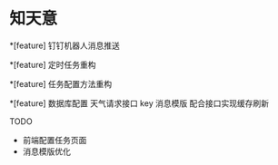 # 知天意
*[feature] 钉钉机器人消息推送

*[feature] 定时任务重构

*[feature] 任务配置方法重构

*[feature] 数据库配置 天气请求接口 key 消息模版 配合接口实现缓存刷新

TODO
- 前端配置任务页面
- 消息模版优化

